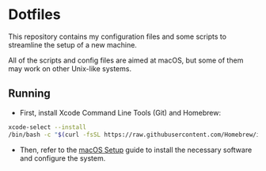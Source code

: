 # Dotfiles

This repository contains my configuration files and some scripts to streamline the setup of a new machine.

All of the scripts and config files are aimed at macOS, but some of them may work on other Unix-like systems.

## Running

* First, install Xcode Command Line Tools (Git) and Homebrew:

```bash
xcode-select --install
/bin/bash -c "$(curl -fsSL https://raw.githubusercontent.com/Homebrew/install/HEAD/install.sh)"
```

* Then, refer to the [macOS Setup](my-macos-setup.md) guide to install the necessary software and configure the system.
